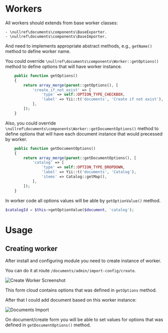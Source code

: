 Workers
======

All workers should extends from base worker classes:

    - \nullref\documents\components\BaseExporter.
    - \nullref\documents\components\BaseImporter.

And need to implements appropriate abstract methods, e.g., `getName()` method to define worker name.

You could override `\nullref\documents\components\Worker::getOptions()` method to define options that will have worker instance.

```php
    public function getOptions()
    {
        return array_merge(parent::getOptions(), [
            'create_if_not_exist' => [
                'type' => self::OPTION_TYPE_CHECKBOX,
                'label' => Yii::t('documents', 'Create if not exist'),
            ],
        ]);
    }
```
Also, you could override `\nullref\documents\components\Worker::getDocumentOptions()` method to define options that will have each document instance that would precessed by worker.

```php
    public function getDocumentOptions()
    {
        return array_merge(parent::getDocumentOptions(), [
            'catalog' => [
                'type' => self::OPTION_TYPE_DROPDOWN,
                'label' => Yii::t('documents', 'Catalog'),
                'items' => Catalog::getMap(),
            ],
        ]);
    }
```

In worker code all options values will be able by `getOptionValue()` method.

```php
$catalogId = $this->getOptionValue($document, 'catalog');
```




Usage
=====

Creating worker
--------------

After install and configuring module you need to create instance of worker.

You can do it at route `/documents/admin/import-config/create`.

![Create Worker Screenshot](https://raw.githubusercontent.com/NullRefExcep/yii2-documents/master/docs/images/worker-create.png)

This form cloud contains options that was defined in `getOptions` method.


After that I could add document based on this worker instance:

![Documents Import](https://raw.githubusercontent.com/NullRefExcep/yii2-documents/master/docs/images/documents-import.png)

On document/create form you will be able to set values for options that was defined in `getDocumentOptions()` method.

